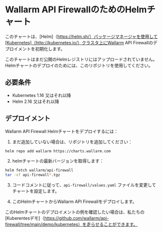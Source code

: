 # Wallarm API FirewallのためのHelmチャート

このチャートは、[Helm]（https://helm.sh/）パッケージマネージャを使用して[Kubernetes]（http://kubernetes.io/）クラスタ上にWallarm API Firewallのデプロイメントを初期化します。

このチャートはまだ公開のHelmレジストリにはアップロードされていません。Helmチャートのデプロイのためには、このリポジトリを使用してください。

## 必要条件

* Kubernetes 1.16 又はそれ以降
* Helm 2.16 又はそれ以降

## デプロイメント

Wallarm API Firewall Helmチャートをデプロイするには：

1. まだ追加していない場合は、リポジトリを追加してください：

```bash
helm repo add wallarm https://charts.wallarm.com
```

2. helmチャートの最新バージョンを取得します：

```bash
helm fetch wallarm/api-firewall
tar -xf api-firewall*.tgz
```

3. コードコメントに従って、`api-firewall/values.yaml` ファイルを変更してチャートを設定します。

4. このHelmチャートからWallarm API Firewallをデプロイします。

このHelmチャートのデプロイメントの例を確認したい場合は、私たちの[Kuberentesデモ]（https://github.com/wallarm/api-firewall/tree/main/demo/kubernetes）を走らせることができます。